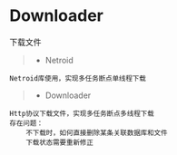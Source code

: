 # Downloader
下载文件

> - Netroid
```
Netroid库使用，实现多任务断点单线程下载
```

> - Downloader
```
Http协议下载文件，实现多任务断点多线程下载
存在问题：
    不下载时，如何直接删除某条关联数据库和文件
    下载状态需要重新修正
```
